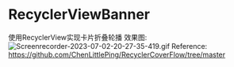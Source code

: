 # RecyclerViewBanner
使用RecyclerView实现卡片折叠轮播
效果图: ![Screenrecorder-2023-07-02-20-27-35-419.gif](https://p3-juejin.byteimg.com/tos-cn-i-k3u1fbpfcp/cf71f32e519845ed9d9f1e161aaab155\~tplv-k3u1fbpfcp-watermark.image?)
Reference: https://github.com/ChenLittlePing/RecyclerCoverFlow/tree/master
